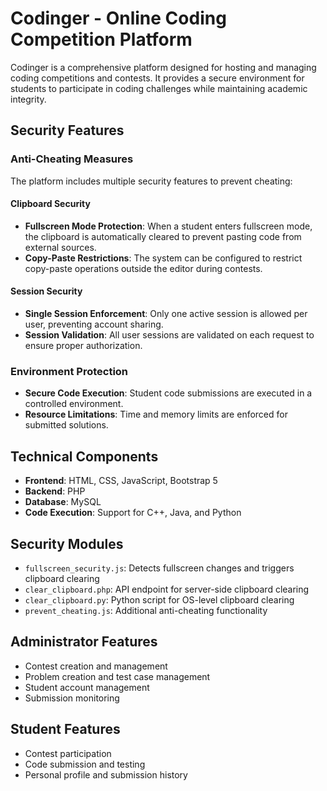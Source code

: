 # Codinger - Online Coding Competition Platform

Codinger is a comprehensive platform designed for hosting and managing coding competitions and contests. It provides a secure environment for students to participate in coding challenges while maintaining academic integrity.

## Security Features

### Anti-Cheating Measures

The platform includes multiple security features to prevent cheating:

#### Clipboard Security

- **Fullscreen Mode Protection**: When a student enters fullscreen mode, the clipboard is automatically cleared to prevent pasting code from external sources.
- **Copy-Paste Restrictions**: The system can be configured to restrict copy-paste operations outside the editor during contests.

#### Session Security

- **Single Session Enforcement**: Only one active session is allowed per user, preventing account sharing.
- **Session Validation**: All user sessions are validated on each request to ensure proper authorization.

### Environment Protection

- **Secure Code Execution**: Student code submissions are executed in a controlled environment.
- **Resource Limitations**: Time and memory limits are enforced for submitted solutions.

## Technical Components

- **Frontend**: HTML, CSS, JavaScript, Bootstrap 5
- **Backend**: PHP
- **Database**: MySQL
- **Code Execution**: Support for C++, Java, and Python

## Security Modules

- `fullscreen_security.js`: Detects fullscreen changes and triggers clipboard clearing
- `clear_clipboard.php`: API endpoint for server-side clipboard clearing
- `clear_clipboard.py`: Python script for OS-level clipboard clearing
- `prevent_cheating.js`: Additional anti-cheating functionality

## Administrator Features

- Contest creation and management
- Problem creation and test case management
- Student account management
- Submission monitoring

## Student Features

- Contest participation
- Code submission and testing
- Personal profile and submission history 